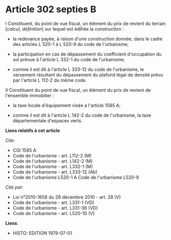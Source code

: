 # Article 302 septies B

I  Constituent, du point de vue fiscal, un élément du prix de revient du terrain [*calcul, définition*] sur lequel est
édifiée la construction :

- la redevance payée, à raison d'une construction donnée, dans le cadre des articles L 520-1 à L 520-9 du code de
l'urbanisme;

- la participation en cas de dépassement du coefficient d'occupation du sol prévue à l'article L 332-1 du code de
l'urbanisme;

- comme il est dit à l'article L 333-12 du code de l'urbanisme, le versement résultant du dépassement du plafond légal de
densité prévu par l'article L 112-2 du même code.

II  Constituent du point de vue fiscal, un élément du prix de revient de l'ensemble immobilier :

- la taxe locale d'équipement visée à l'article 1585 A;

- comme il est dit à l'article L 142-2 du code de l'urbanisme, la taxe départementale d'espaces verts.

**Liens relatifs à cet article**

_Cite_:

  - CGI 1585 A
  - Code de l'urbanisme - art. L112-2 (M)
  - Code de l'urbanisme - art. L142-2 (M)
  - Code de l'urbanisme - art. L332-1 (M)
  - Code de l'urbanisme - art. L333-12 (Ab)
  - Code de l'urbanisme L520-1 A Code de l'urbanisme L520-9

_Cité par_:

  - Loi n°2010-1658 du 29 décembre 2010 - art. 28 (V)
  - Code de l'urbanisme - art. L331-1 (VD)
  - Code de l'urbanisme - art. L331-36 (VD)
  - Code de l'urbanisme - art. L520-10 (V)

**Liens**:

  - HISTO: EDITION 1979-07-01

